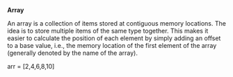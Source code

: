 <b>Array</b>

  An array is a collection of items stored at contiguous memory locations. 
  The idea is to store multiple items of the same type together. 
  This makes it easier to calculate the position of each element by simply adding an offset to a base value, i.e., the memory location of the first element of the array (generally denoted by the name of the array).

arr = [2,4,6,8,10]
